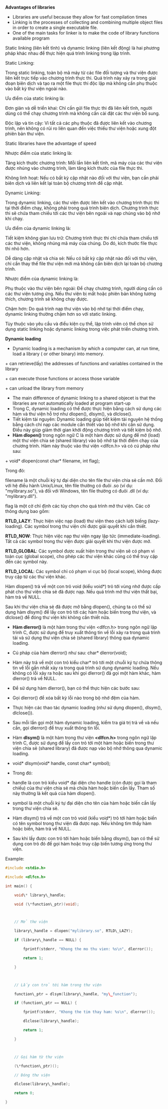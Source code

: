 ﻿**Advantages of libraries**

- Libraries are useful because they allow for fast compilation times
- Linking is the processes of collecting and combining multiple object files in order to create a single executable file.
- One of the main tasks for linker is to make the code of library functions available program

Static linking (liên kết tĩnh) và dynamic linking (liên kết động) là hai phương pháp khác nhau để thực hiện quá trình linking trong lập trình.

Static Linking:

Trong static linking, toàn bộ mã máy từ các file đối tượng và thư viện được liên kết trực tiếp vào chương trình thực thi. Quá trình này xảy ra trong giai đoạn biên dịch và tạo ra một file thực thi độc lập mà không cần phụ thuộc vào bất kỳ thư viện ngoài nào.

Ưu điểm của static linking là:

Đơn giản và dễ triển khai: Chỉ cần gửi file thực thi đã liên kết tĩnh, người dùng có thể chạy chương trình mà không cần cài đặt các thư viện bổ sung.

Độc lập và tin cậy: Vì tất cả các phụ thuộc đã được liên kết vào chương trình, nên không có rủi ro liên quan đến việc thiếu thư viện hoặc xung đột phiên bản thư viện.

Static libraries have the advantage of speed

Nhược điểm của static linking là:

Tăng kích thước chương trình: Mỗi lần liên kết tĩnh, mã máy của các thư viện được nhúng vào chương trình, làm tăng kích thước của file thực thi.

Không linh hoạt: Nếu có bất kỳ cập nhật nào đối với thư viện, bạn cần phải biên dịch và liên kết lại toàn bộ chương trình để cập nhật.

Dynamic Linking:

Trong dynamic linking, các thư viện được liên kết vào chương trình thực thi tại thời điểm chạy, không phải trong quá trình biên dịch. Chương trình thực thi sẽ chứa tham chiếu tới các thư viện bên ngoài và nạp chúng vào bộ nhớ khi chạy.

Ưu điểm của dynamic linking là:

Tiết kiệm không gian lưu trữ: Chương trình thực thi chỉ chứa tham chiếu tới các thư viện, không nhúng mã máy của chúng. Do đó, kích thước file thực thi nhỏ hơn.

Dễ dàng cập nhật và chia sẻ: Nếu có bất kỳ cập nhật nào đối với thư viện, chỉ cần thay thế file thư viện mới mà không cần biên dịch lại toàn bộ chương trình.

Nhược điểm của dynamic linking là:

Phụ thuộc vào thư viện bên ngoài: Để chạy chương trình, người dùng cần có các thư viện tương ứng. Nếu thư viện bị mất hoặc phiên bản không tương thích, chương trình sẽ không chạy được.

Chậm hơn: Do quá trình nạp thư viện vào bộ nhớ tại thời điểm chạy, dynamic linking thường chậm hơn so với static linking.

Tùy thuộc vào yêu cầu và điều kiện cụ thể, lập trình viên có thể chọn sử dụng static linking hoặc dynamic linking trong việc phát triển chương trình.


**Dynamic loading**

- Dynamic loading is a mechanism by which a computer can, at run time, load a library ( or other binary) into memory.

\+ can retrieve(lấy) the addresses of functions and variables contained in the library

\+ can execute those functions or access those variable

\+ can unload the library from memory

- The main difference of dynamic linking to a shared objecet is that the libraries are not automatically loaded at program start-up
- Trong C, dynamic loading có thể được thực hiện bằng cách sử dụng các hàm và thư viện hỗ trợ như dlopen(), dlsym(), và dlclose().
- Tiết kiệm tài nguyên: Dynamic loading giúp tiết kiệm tài nguyên hệ thống bằng cách chỉ nạp các module cần thiết vào bộ nhớ khi cần sử dụng. Điều này giúp giảm thời gian khởi động chương trình và tiết kiệm bộ nhớ.
- **Hàm dlopen()** trong ngôn ngữ C là một hàm được sử dụng để mở (load) một thư viện chia sẻ (shared library) vào bộ nhớ tại thời điểm chạy của chương trình. Hàm này thuộc vào thư viện <dlfcn.h> và có cú pháp như sau:

\+ void\* dlopen(const char\* filename, int flag);

Trong đó:

filename là một chuỗi ký tự đại diện cho tên file thư viện chia sẻ cần mở. Đối với hệ điều hành Unix/Linux, tên file thường có đuôi .so (ví dụ: "mylibrary.so"), và đối với Windows, tên file thường có đuôi .dll (ví dụ: "mylibrary.dll").

flag là một cờ chỉ định các tùy chọn cho quá trình mở thư viện. Các cờ thông dụng bao gồm:

**RTLD\_LAZY**: Thực hiện việc nạp (load) thư viện theo cách lười biếng (lazy-loading). Các symbol trong thư viện chỉ được giải quyết khi cần thiết.

**RTLD\_NOW**: Thực hiện việc nạp thư viện ngay lập tức (immediate-loading). Tất cả các symbol trong thư viện được giải quyết khi thư viện được mở.

**RTLD\_GLOBAL**: Các symbol được xuất hiện trong thư viện sẽ có phạm vi toàn cục (global scope), cho phép các thư viện khác cũng có thể truy cập đến các symbol này.

**RTLD\_LOCAL**: Các symbol chỉ có phạm vi cục bộ (local scope), không được truy cập từ các thư viện khác.

Hàm dlopen() trả về một con trỏ void (kiểu void\*) trỏ tới vùng nhớ được cấp phát cho thư viện chia sẻ đã được nạp. Nếu quá trình mở thư viện thất bại, hàm trả về NULL.

Sau khi thư viện chia sẻ đã được mở bằng dlopen(), chúng ta có thể sử dụng hàm dlsym() để lấy con trỏ tới các hàm hoặc biến trong thư viện, và dlclose() để đóng thư viện khi không cần thiết nữa.

- **Hàm dlerror()** là một hàm trong thư viện <dlfcn.h> trong ngôn ngữ lập trình C, được sử dụng để truy xuất thông tin về lỗi xảy ra trong quá trình tải và sử dụng thư viện chia sẻ (shared library) thông qua dynamic loading.

- Cú pháp của hàm dlerror() như sau: char\* dlerror(void);

- Hàm này trả về một con trỏ kiểu char\* trỏ tới một chuỗi ký tự chứa thông tin về lỗi gần nhất xảy ra trong quá trình sử dụng dynamic loading. Nếu không có lỗi xảy ra hoặc sau khi gọi dlerror() đã gọi một hàm khác, hàm dlerror() trả về NULL.
- Để sử dụng hàm dlerror(), bạn có thể thực hiện các bước sau:
- Gọi dlerror() để xóa bất kỳ lỗi nào trong bộ nhớ đệm của hàm.
- Thực hiện các thao tác dynamic loading (như sử dụng dlopen(), dlsym(), dlclose()).
- Sau mỗi lần gọi một hàm dynamic loading, kiểm tra giá trị trả về và nếu cần, gọi dlerror() để truy xuất thông tin lỗi.
- Hàm **dlsym()** là một hàm trong thư viện **<dlfcn.h>** trong ngôn ngữ lập trình C, được sử dụng để lấy con trỏ tới một hàm hoặc biến trong thư viện chia sẻ (shared library) đã được nạp vào bộ nhớ thông qua dynamic loading.
- void\* dlsym(void\* handle, const char\* symbol);
- Trong đó:
- handle là con trỏ kiểu void\* đại diện cho handle (còn được gọi là tham chiếu) của thư viện chia sẻ mà chứa hàm hoặc biến cần lấy. Tham số này thường là kết quả của hàm dlopen().
- symbol là một chuỗi ký tự đại diện cho tên của hàm hoặc biến cần lấy trong thư viện chia sẻ.
- Hàm dlsym() trả về một con trỏ void (kiểu void\*) trỏ tới hàm hoặc biến có tên symbol trong thư viện đã được nạp. Nếu không tìm thấy hàm hoặc biến, hàm trả về NULL.
- Sau khi lấy được con trỏ tới hàm hoặc biến bằng dlsym(), bạn có thể sử dụng con trỏ đó để gọi hàm hoặc truy cập biến tương ứng trong thư viện.

Example:
```c
#include <stdio.h>

#include <dlfcn.h>

int main() {

    void\* library\_handle;

    void (\*function\_ptr)(void);



    // Mở thư viện

    library\_handle = dlopen("mylibrary.so", RTLD\_LAZY);

    if (library\_handle == NULL) {

        fprintf(stderr, "Khong the mo thu vien: %s\n", dlerror());

        return 1;

    }



    // Lấy con trỏ tới hàm trong thư viện

    function\_ptr = dlsym(library\_handle, "my\_function");

    if (function\_ptr == NULL) {

        fprintf(stderr, "Khong the tim thay ham: %s\n", dlerror());

        dlclose(library\_handle);

        return 1;

    }



    // Gọi hàm từ thư viện

    (\*function\_ptr)();

    // Đóng thư viện

    dlclose(library\_handle);

    return 0;

}
```
